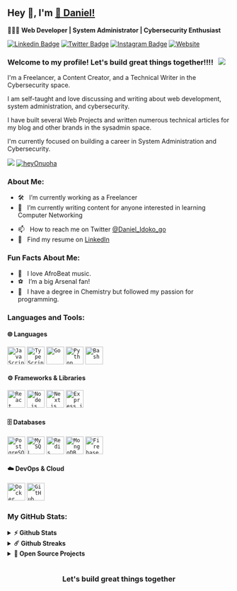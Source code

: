 ## Hey 👋, I'm [🧪 Daniel!]()

👨🏿‍💻 **Web Developer | System Administrator | Cybersecurity Enthusiast**

[![Linkedin Badge](https://img.shields.io/badge/-LinkedIn-0e76a8?style=flat-square&logo=Linkedin&logoColor=white)]()
[![Twitter Badge](https://img.shields.io/badge/-Twitter-00acee?style=flat-square&logo=Twitter&logoColor=white)](https://x.com/Daniel_Idoko_go/)
[![Instagram Badge](https://img.shields.io/badge/-Instagram-e4405f?style=flat-square&logo=Instagram&logoColor=white)](https://www.instagram.com/daniel_idoko_go/)
[![Website](https://img.shields.io/badge/Visit_My_Website-000000?style=for-the-badge&logo=google-chrome&logoColor=white)](https://your-website-url.com)


<!-- 
<img align="right" height="420"  alt="" src="https://github.com/heyOnuoha/heyOnuoha/blob/main/images/banner2.png" />

<br />
 -->
### Welcome to my profile! Let's build great things together!!!! &nbsp; ![](https://visitor-badge.glitch.me/badge?page_id=heyOnuoha.heyOnuoha&style=flat-square&color=ffeb00)

I'm a Freelancer, a Content Creator, and a Technical Writer in the Cybersecurity space.

I am self-taught and love discussing and writing about web development, system administration, and cybersecurity.

I have built several Web Projects and written numerous technical articles for my blog and other brands in the sysadmin space.

I'm currently focused on building a career in System Administration and Cybersecurity.


[![](https://gitwar.herokuapp.com/badge?username=heyOnuoha&label=Gitwar%20Profile%20Score&style=for-the-badge&color=ffeb00)](https://gitwar.herokuapp.com/) <a href="https://x.com/Daniel_Idoko_go" target="blank"><img src="https://img.shields.io/twitter/follow/heyOnuoha?logo=twitter&style=for-the-badge&color=ffeb00" alt="heyOnuoha" /></a>

### About Me:

- 🛠 &nbsp; I’m currently working as a Freelancer
- 🚀 &nbsp; I’m currently writing content for anyone interested in learning Computer Networking
<!-- - 📈 &nbsp; I am a Developer Relations Lead at [Swing](https://showwcase.com)
- ✍️ &nbsp; I was Web3 Technical Writer at [Hashnode](https://web3.hashnode.com) and [Alchemy](https://alchemy.com) respectively -->
- 📫 &nbsp; How to reach me on Twitter [@Daniel_Idoko_go](https://x.com/Daniel_Idoko_go)
- 💼 &nbsp; Find my resume on [LinkedIn]()
<!-- - 📝 &nbsp; Checkout my [Resume](https://github.com/heyOnuoha/heyOnuoha/blob/master/resume.pdf) -->

### Fun Facts About Me:

- 🎵 &nbsp; I love AfroBeat music.
- ⚽ &nbsp; I’m a big Arsenal fan!
- 📖 &nbsp; I have a degree in Chemistry but followed my passion for programming.


### Languages and Tools:

#### 🌐 **Languages**
<code><img height="40" src="https://img.icons8.com/color/48/000000/javascript.png" alt="JavaScript"></code>
<code><img height="40" src="https://img.icons8.com/color/48/000000/typescript.png" alt="TypeScript"></code>
<code><img height="40" src="https://img.icons8.com/color/48/000000/go.png" alt="Go"></code>
<code><img height="40" src="https://img.icons8.com/color/48/000000/python.png" alt="Python"></code>
<code><img height="40" src="https://img.icons8.com/ios/50/000000/bash.png" alt="Bash"></code>

#### ⚙️ **Frameworks & Libraries**
<code><img height="40" src="https://img.icons8.com/ios/50/000000/react.png" alt="React"></code>
<code><img height="40" src="https://img.icons8.com/ios/50/000000/nodejs.png" alt="Node.js"></code>
<code><img height="40" src="https://img.icons8.com/ios/50/000000/next.js.png" alt="Next.js"></code>
<code><img height="40" src="https://img.icons8.com/ios/50/000000/express.png" alt="Express.js"></code>

#### 🗄️ **Databases**
<code><img height="40" src="https://img.icons8.com/ios/50/000000/postgresql.png" alt="PostgreSQL"></code>
<code><img height="40" src="https://img.icons8.com/ios/50/000000/mysql.png" alt="MySQL"></code>
<code><img height="40" src="https://img.icons8.com/ios/50/000000/redis.png" alt="Redis"></code>
<code><img height="40" src="https://img.icons8.com/ios/50/000000/mongodb.png" alt="MongoDB"></code>
<code><img height="40" src="https://img.icons8.com/ios/50/000000/firebase.png" alt="Firebase"></code>

#### ☁️ **DevOps & Cloud**
<code><img height="40" src="https://img.icons8.com/ios/50/000000/docker.png" alt="Docker"></code>
<code><img height="40" src="https://img.icons8.com/ios/50/000000/github-actions.png" alt="GitHub Actions"></code>

<!--
<code><img height="25" src="https://raw.githubusercontent.com/github/explore/80688e429a7d4ef2fca1e82350fe8e3517d3494d/topics/sass/sass.png" alt="sass"></code>
-->

### My GitHub Stats:

<details>	
  <summary><b>⚡ Github Stats</b></summary>

  <br />
  <img height="180em" src="https://github-readme-stats.vercel.app/api?username=doe-base&show_icons=true&hide_border=true&&count_private=true&include_all_commits=true" />
  <img height="180em" src="https://github-readme-stats.vercel.app/api/top-langs/?username=doe-base&exclude_repo=KNN-Image-Classification&show_icons=true&hide_border=true&layout=compact&langs_count=8"/>
</details>

<details>	
  <summary><b>☄️ Github Streaks</b></summary>

  <br />
  <img height="180em" src="https://github-readme-streak-stats.herokuapp.com/?user=doe-base&hide_border=true" />
</details>

<details>
  <summary><b>🚀 Open Source Projects</b></summary>

  <br />
  <table>
    <thead align="center">
      <tr border: none;>
        <td><b>💻 Projects</b></td>
        <td><b>🌟 Stars</b></td>
        <td><b>🍴 Forks</b></td>
        <td><b>🐛 Issues</b></td>
        <td><b>🔔 Pull Requests</b></td>
        <td><b>👨‍💻 Language</b></td>
      </tr>
    </thead>
    <tbody>
      <tr>
	<td><a href="https://github.com/doe-base/doe-base"><b>🤓 doe-base</b></a></td>
        <td><img alt="Stars" src="https://img.shields.io/github/stars/doe-base/doe-base?style=flat-square&labelColor=343b41&color=ffeb00"/></td>
        <td><img alt="Forks" src="https://img.shields.io/github/forks/doe-base/doe-base?style=flat-square&labelColor=343b41&color=ffeb00"/></td>
        <td><img alt="Issues" src="https://img.shields.io/github/issues/doe-base/doe-base?style=flat-square&color=ffeb00"/></td>
        <td><img alt="Pull Requests" src="https://img.shields.io/github/issues-pr/doe-base/doe-base?style=flat-square&color=ffeb00"/></td>
        <td><img alt="Language" src="https://img.shields.io/badge/markdown-100%25-blue?style=flat-square&color=ffeb00"/></td> 
      </tr>
    </tbody>
  </table>
  <br />
</details>

#

<div align="center">

### Let's build great things together 

</div>
